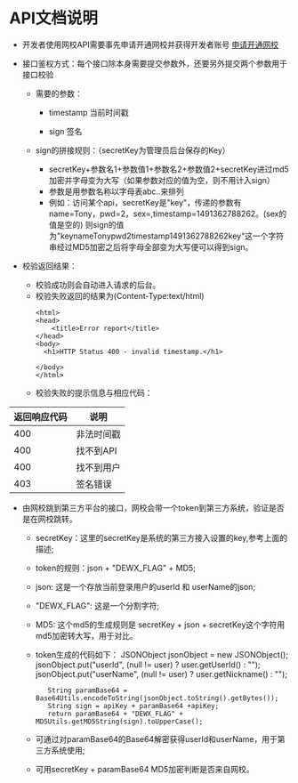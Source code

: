 # API文档说明 

* 开发者使用网校API需要事先申请开通网校并获得开发者账号 [申请开通网校](http://www.wangxiaoyun.net/)

* 接口鉴权方式：每个接口除本身需要提交参数外，还要另外提交两个参数用于接口校验

  * 需要的参数：

    * timestamp 当前时间戳

    * sign 签名

  * sign的拼接规则：（secretKey为管理员后台保存的Key）
    * secretKey+参数名1+参数值1+参数名2+参数值2+secretKey进过md5加密并字母变为大写（如果参数对应的值为空，则不用计入sign）
    * 参数是用参数名称以字母表abc..来排列
    * 例如：访问某个api，secretKey是"key"，传递的参数有name=Tony，pwd=2，sex=,timestamp=1491362788262。\(sex的值是空的\) 则sign的值为"keynameTonypwd2timestamp1491362788262key"这一个字符串经过MD5加密之后将字母全部变为大写便可以得到sign。  

* 校验返回结果：
  * 校验成功则会自动进入请求的后台。
  * 校验失败返回的结果为\(Content-Type:text/html\)
    ```
    <html>
    <head>
        <title>Error report</title>
    </head>
    <body>
      <h1>HTTP Status 400 - invalid timestamp.</h1>

    </body>
    </html>
    ```
  * 校验失败的提示信息与相应代码：

| 返回响应代码 | 说明 |
| --- | --- |
| 400 | 非法时间戳 |
| 400 | 找不到API |
| 400 | 找不到用户 |
| 403 | 签名错误 |

* 由网校跳到第三方平台的接口，网校会带一个token到第三方系统，验证是否是在网校跳转。
  * secretKey：这里的secretKey是系统的第三方接入设置的key,参考上面的描述;
  * token的规则：json + "DEWX_FLAG" + MD5;
  * json: 这是一个存放当前登录用户的userId 和 userName的json;
  * "DEWX_FLAG": 这是一个分割字符;
  * MD5: 这个md5的生成规则是 secretKey + json + secretKey这个字符用md5加密转大写，用于对比。
  * token生成的代码如下：
           JSONObject jsonObject = new JSONObject();
           jsonObject.put("userId", (null != user) ? user.getUserId() : "");
           jsonObject.put("userName", (null != user) ? user.getNickname() : "");
     
           String paramBase64 = Base64Utils.encodeToString(jsonObject.toString().getBytes());
           String sign = apiKey + paramBase64 +apiKey;
           return paramBase64 + "DEWX_FLAG" + MD5Utils.getMD5String(sign).toUpperCase();
  
  * 可通过对paramBase64的Base64解密获得userId和userName，用于第三方系统使用; 
  * 可用secretKey + paramBase64 MD5加密判断是否来自网校。



